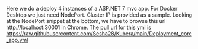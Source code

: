 Here we do a deploy 4 instances of a ASP.NET 7 mvc app. For Docker Desktop we just need NodePort. Cluster IP is provided as a sample. Looking at the NodePort snippet at the bottom, we have to browse this url  http://localhost:30001 in Chrome.
The pull url for this yml is https://raw.githubusercontent.com/Sesha28/Kubera/main/Deployment_core_app.yml

